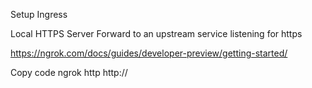 Setup Ingress


Local HTTPS Server
Forward to an upstream service listening for https

https://ngrok.com/docs/guides/developer-preview/getting-started/

Copy code
ngrok http http://
